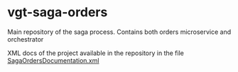 # vgt-saga-orders

Main repository of the saga process.
Contains both orders microservice and orchestrator

XML docs of the project available in the repository in the
file [SagaOrdersDocumentation.xml](SagaOrdersDocumentation.xml)